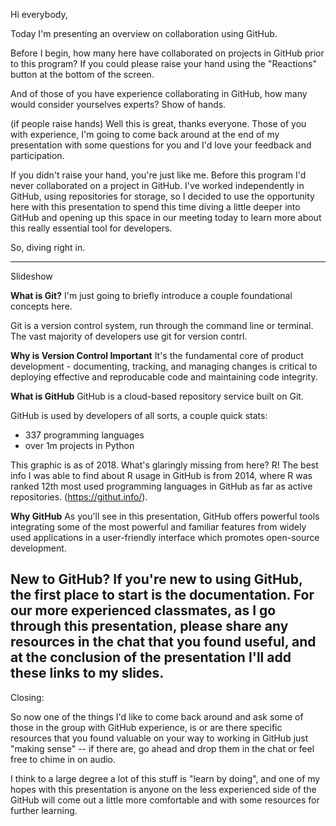 Hi everybody,

Today I'm presenting an overview on collaboration using GitHub.

Before I begin, how many here have collaborated on projects in GitHub prior to this program? If you could please raise your hand using the "Reactions" button at the bottom of the screen.

And of those of you have experience collaborating in GitHub, how many would consider yourselves experts? Show of hands.

(if people raise hands)
Well this is great, thanks everyone. Those of you with experience, I'm going to come back around at the end of my presentation with some questions for you and I'd love your feedback and participation.

If you didn't raise your hand, you're just like me. Before this program I'd never collaborated on a project in GitHub. I've worked independently in GitHub, using repositories for storage, so I decided to use the opportunity here with this presentation to spend this time diving a little deeper into GitHub and opening up this space in our meeting today to learn more about this really essential tool for developers.

So, diving right in.

---
Slideshow

**What is Git?**
I'm just going to briefly introduce a couple foundational concepts here.

Git is a version control system, run through the command line or terminal. The vast majority of developers use git for version contrl.

**Why is Version Control Important**
It's the fundamental core of product development - documenting, tracking, and managing changes is critical to deploying effective and reproducable code and maintaining code integrity.

**What is GitHub**
GitHub is a cloud-based repository service built on Git.

GitHub is used by developers of all sorts, a couple quick stats:
- 337 programming languages
- over 1m projects in Python

This graphic is as of 2018. What's glaringly missing from here? R!
The best info I was able to find about R usage in GitHub is from 2014, where
R was ranked 12th most used programming languages in GitHub as far as active repositories. (https://githut.info/).

**Why GitHub**
As you'll see in this presentation, GitHub offers powerful tools integrating some of the most powerful and familiar features from widely used applications in a user-friendly interface which promotes open-source development.

**New to GitHub?**
If you're new to using GitHub, the first place to start is the documentation.
For our more experienced classmates, as I go through this presentation, please share any resources in the chat that you found useful, and at the conclusion of the presentation I'll add these links to my slides. 
---

Closing:

So now one of the things I'd like to come back around and ask some of those
in the group with GitHub experience, is or are there specific resources that
you found valuable on your way to working in GitHub just "making sense" -- if there are, go ahead and drop them in the chat or feel free to chime in on audio.

I think to a large degree a lot of this stuff is "learn by doing", and one of my hopes with this presentation is anyone on the less experienced side of
the GitHub will come out a little more comfortable and with some resources for further learning.
